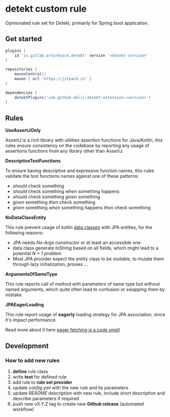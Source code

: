 # detekt custom rule 

Opinionated rule set for Detekt, primarily for Spring boot application.

## Get started

```groovy
plugins {
    id 'io.gitlab.arturbosch.detekt' version '<detekt-version>'
}

repositories {
    mavenCentral()
    maven { url 'https://jitpack.io' }
}

dependencies {
    detektPlugins('com.github.ablil:detekt-extension:<version>')
}
```

## Rules


**UseAssertJOnly**

AssertJ is a rich library with utilities assertion functions for Java/Kotlin, this rules ensure consistency on the codebase
by reporting any usage of assertions functions from any library other than AssertJ.

**DescriptiveTestFunctions**

To ensure having descriptive and expressive function names, this rules validate the test functions names against one of these patterns:
* *should* check something
* *should* check something *when* something happens
* *should* check something *given* something
* *given* something *then* check something
* *given* something *when* something happens *then* check something

**NoDataClassEntity**

This rule prevent usage of kotlin [data classes](https://kotlinlang.org/docs/data-classes.html) with JPA entities, for the following reasons:

* JPA needs *No-Args constructor* or at least an accessible one
* data class generate *toString* based on all fields, which might lead to a potential *N + 1* problem
* Most JPA provider expect the entity class to be *mutable*, to mutate them through lazy initialization, proxies ...

**ArgumentsOfSameType**

This rule reports call of method with parameters of same type but without named arguments, which quite 
often lead to confusion or swapping them by mistake.

**JPAEagerLoading**

This rule report usage of **eagerly** loading strategy for JPA association, since it's impact performance.

Read more about it here [eager fetching is a code smell](https://vladmihalcea.com/eager-fetching-is-a-code-smell/)

## Development

### How to add new rules

1. **define** rule class
2. write **test** for defined rule
3. add rule to **rule set provider**
4. update *config.yml* with the new rule and its parameters
5. update *README* description with new rule, include short description and describe parameters if required
6. push new vX.Y.Z tag to create new **Github release** (automated workflow)
